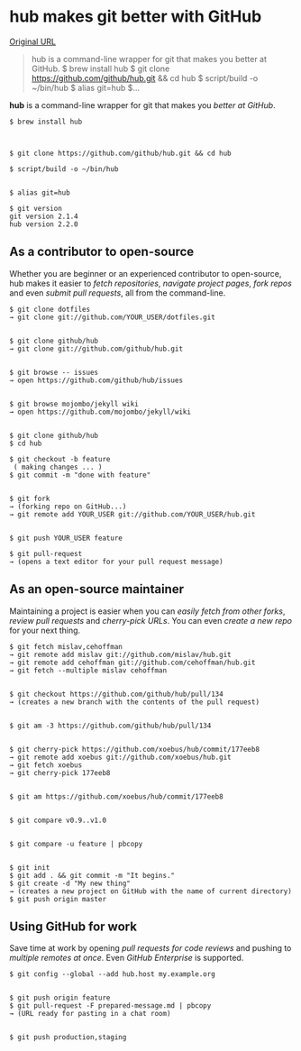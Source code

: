 # hub makes git better with GitHub

[Original URL](https://hub.github.com/)

> hub is a command-line wrapper for git that makes you better at GitHub. $ brew install hub $ git clone <https://github.com/github/hub.git> && cd hub $ script/build -o ~/bin/hub $ alias git=hub $...

**hub** is a command-line wrapper for git that makes you _better at GitHub_.

```
$ brew install hub



$ git clone https://github.com/github/hub.git && cd hub

$ script/build -o ~/bin/hub


$ alias git=hub

$ git version
git version 2.1.4
hub version 2.2.0 
```

## As a contributor to open-source

Whether you are beginner or an experienced contributor to open-source, hub makes it easier to _fetch repositories_, _navigate project pages_, _fork repos_ and even _submit pull requests_, all from the command-line.

```
$ git clone dotfiles
→ git clone git://github.com/YOUR_USER/dotfiles.git


$ git clone github/hub
→ git clone git://github.com/github/hub.git


$ git browse -- issues
→ open https://github.com/github/hub/issues


$ git browse mojombo/jekyll wiki
→ open https://github.com/mojombo/jekyll/wiki


$ git clone github/hub
$ cd hub

$ git checkout -b feature
 ( making changes ... )
$ git commit -m "done with feature"


$ git fork
→ (forking repo on GitHub...)
→ git remote add YOUR_USER git://github.com/YOUR_USER/hub.git


$ git push YOUR_USER feature

$ git pull-request
→ (opens a text editor for your pull request message)
```

## As an open-source maintainer

Maintaining a project is easier when you can _easily fetch from other forks_, _review pull requests_ and _cherry-pick URLs_. You can even _create a new repo_ for your next thing.

```
$ git fetch mislav,cehoffman
→ git remote add mislav git://github.com/mislav/hub.git
→ git remote add cehoffman git://github.com/cehoffman/hub.git
→ git fetch --multiple mislav cehoffman


$ git checkout https://github.com/github/hub/pull/134
→ (creates a new branch with the contents of the pull request)


$ git am -3 https://github.com/github/hub/pull/134


$ git cherry-pick https://github.com/xoebus/hub/commit/177eeb8
→ git remote add xoebus git://github.com/xoebus/hub.git
→ git fetch xoebus
→ git cherry-pick 177eeb8


$ git am https://github.com/xoebus/hub/commit/177eeb8


$ git compare v0.9..v1.0


$ git compare -u feature | pbcopy


$ git init
$ git add . && git commit -m "It begins."
$ git create -d "My new thing"
→ (creates a new project on GitHub with the name of current directory)
$ git push origin master
```

## Using GitHub for work

Save time at work by opening _pull requests for code reviews_ and pushing to _multiple remotes at once_. Even _GitHub Enterprise_ is supported.

```
$ git config --global --add hub.host my.example.org


$ git push origin feature
$ git pull-request -F prepared-message.md | pbcopy
→ (URL ready for pasting in a chat room)


$ git push production,staging
```

